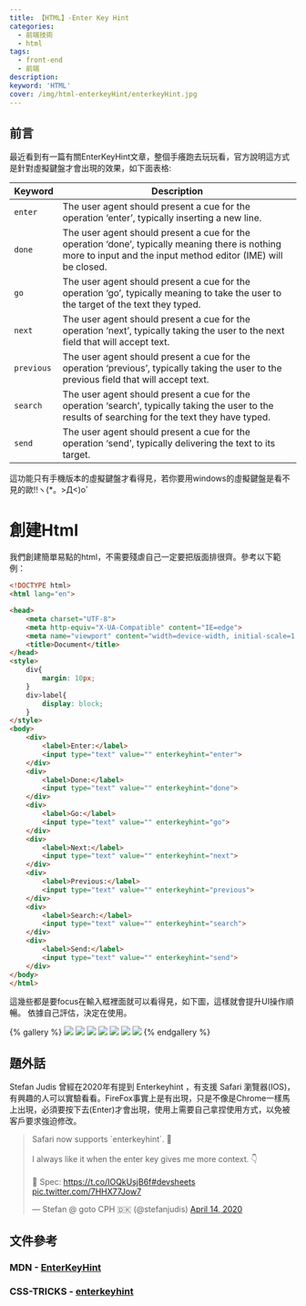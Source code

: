 ```yaml
---
title: 【HTML】-Enter Key Hint
categories: 
  - 前端技術
  - html
tags: 
  - front-end
  - 前端
description:
keyword: 'HTML'
cover: /img/html-enterkeyHint/enterkeyHint.jpg
---
```


## 前言
最近看到有一篇有關EnterKeyHint文章，整個手癢跑去玩玩看，官方說明這方式是針對虛擬鍵盤才會出現的效果，如下面表格:

| Keyword    | Description                                                                                                                                                      |
| ---------- | ---------------------------------------------------------------------------------------------------------------------------------------------------------------- |
| `enter`    | The user agent should present a cue for the operation ‘enter’, typically inserting a new line.                                                                   |
| `done`     | The user agent should present a cue for the operation ‘done’, typically meaning there is nothing more to input and the input method editor (IME) will be closed. |
| `go`       | The user agent should present a cue for the operation ‘go’, typically meaning to take the user to the target of the text they typed.                             |
| `next`     | The user agent should present a cue for the operation ‘next’, typically taking the user to the next field that will accept text.                                 |
| `previous` | The user agent should present a cue for the operation ‘previous’, typically taking the user to the previous field that will accept text.                         |
| `search`   | The user agent should present a cue for the operation ‘search’, typically taking the user to the results of searching for the text they have typed.              |
| `send`     | The user agent should present a cue for the operation ‘send’, typically delivering the text to its target.                                                       |

這功能只有手機版本的虛擬鍵盤才看得見，若你要用windows的虛擬鍵盤是看不見的歐!!ヽ(*。>Д<)o゜

# 創建Html
我們創建簡單易點的html，不需要殘虐自己一定要把版面排很齊。參考以下範例：

```html
<!DOCTYPE html>
<html lang="en">

<head>
    <meta charset="UTF-8">
    <meta http-equiv="X-UA-Compatible" content="IE=edge">
    <meta name="viewport" content="width=device-width, initial-scale=1.0">
    <title>Document</title>
</head>
<style>
    div{
        margin: 10px;
    }
    div>label{
        display: block;
    }
</style>
<body>
    <div>
        <label>Enter:</label>
        <input type="text" value="" enterkeyhint="enter">
    </div>
    <div>
        <label>Done:</label>
        <input type="text" value="" enterkeyhint="done">
    </div>
    <div>
        <label>Go:</label>
        <input type="text" value="" enterkeyhint="go">
    </div>
    <div>
        <label>Next:</label>
        <input type="text" value="" enterkeyhint="next">
    </div>
    <div>
        <label>Previous:</label>
        <input type="text" value="" enterkeyhint="previous">
    </div>
    <div>
        <label>Search:</label>
        <input type="text" value="" enterkeyhint="search">
    </div>
    <div>
        <label>Send:</label>
        <input type="text" value="" enterkeyhint="send">
    </div>
</body>
</html>
```

這幾些都是要focus在輸入框裡面就可以看得見，如下圖，這樣就會提升UI操作順暢。
依據自己評估，決定在使用。

{% gallery %}
![](/img/html-enterkeyHint/01.png)
![](/img/html-enterkeyHint/02.png)
![](/img/html-enterkeyHint/03.png)
![](/img/html-enterkeyHint/04.png)
![](/img/html-enterkeyHint/05.png)
![](/img/html-enterkeyHint/06.png)
![](/img/html-enterkeyHint/07.png)
{% endgallery %}

## 題外話
Stefan Judis 曾經在2020年有提到 Enterkeyhint ，有支援 Safari 瀏覽器(IOS)，有興趣的人可以實驗看看。FireFox事實上是有出現，只是不像是Chrome一樣馬上出現，必須要按下去(Enter)才會出現，使用上需要自己拿捏使用方式，以免被客戶要求強迫修改。

<blockquote class="twitter-tweet"><p lang="en" dir="ltr">Safari now supports `enterkeyhint`. 👏 <br><br>I always like it when the enter key gives me more context. 👇<br><br>🔗 Spec: <a href="https://t.co/IOQkUsjB6f">https://t.co/IOQkUsjB6f</a><a href="https://twitter.com/hashtag/devsheets?src=hash&amp;ref_src=twsrc%5Etfw">#devsheets</a> <a href="https://t.co/7HHX77Jow7">pic.twitter.com/7HHX77Jow7</a></p>&mdash; Stefan @ goto CPH 🇩🇰 (@stefanjudis) <a href="https://twitter.com/stefanjudis/status/1249958064041734144?ref_src=twsrc%5Etfw">April 14, 2020</a></blockquote> <script async src="https://platform.twitter.com/widgets.js" charset="utf-8"></script>

## 文件參考

### MDN - [ EnterKeyHint](https://developer.mozilla.org/en-US/docs/Web/API/HTMLElement/enterKeyHint)

### CSS-TRICKS - [enterkeyhint](https://css-tricks.com/enterkeyhint/)